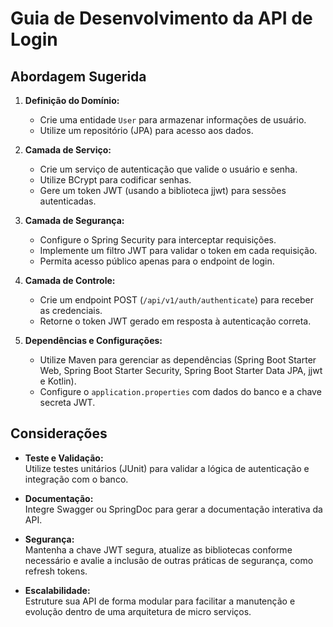 # Guia de Desenvolvimento da API de Login

## Abordagem Sugerida

1. **Definição do Domínio:**
   - Crie uma entidade `User` para armazenar informações de usuário.
   - Utilize um repositório (JPA) para acesso aos dados.

2. **Camada de Serviço:**
   - Crie um serviço de autenticação que valide o usuário e senha.
   - Utilize BCrypt para codificar senhas.
   - Gere um token JWT (usando a biblioteca jjwt) para sessões autenticadas.

3. **Camada de Segurança:**
   - Configure o Spring Security para interceptar requisições.
   - Implemente um filtro JWT para validar o token em cada requisição.
   - Permita acesso público apenas para o endpoint de login.

4. **Camada de Controle:**
   - Crie um endpoint POST (`/api/v1/auth/authenticate`) para receber as credenciais.
   - Retorne o token JWT gerado em resposta à autenticação correta.

5. **Dependências e Configurações:**
   - Utilize Maven para gerenciar as dependências (Spring Boot Starter Web, Spring Boot Starter Security, Spring Boot Starter Data JPA, jjwt e Kotlin).
   - Configure o `application.properties` com dados do banco e a chave secreta JWT.

## Considerações

- **Teste e Validação:**  
  Utilize testes unitários (JUnit) para validar a lógica de autenticação e integração com o banco.

- **Documentação:**  
  Integre Swagger ou SpringDoc para gerar a documentação interativa da API.

- **Segurança:**  
  Mantenha a chave JWT segura, atualize as bibliotecas conforme necessário e avalie a inclusão de outras práticas de segurança, como refresh tokens.

- **Escalabilidade:**  
  Estruture sua API de forma modular para facilitar a manutenção e evolução dentro de uma arquitetura de micro serviços.

